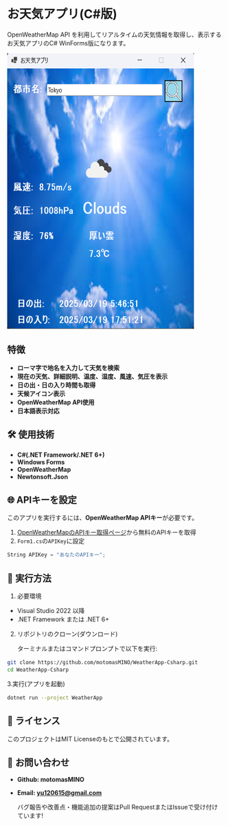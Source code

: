 # お天気アプリ(C#版)
OpenWeatherMap API を利用してリアルタイムの天気情報を取得し、表示するお天気アプリのC# WinForms版になります。

![スクショ](Screenshot.png)

## 特徴
- **ローマ字で地名を入力して天気を検索**
- **現在の天気、詳細説明、温度、湿度、風速、気圧を表示**
- **日の出・日の入り時間も取得**
- **天候アイコン表示**
- **OpenWeatherMap API使用**
- **日本語表示対応**

## 🛠️ 使用技術
- **C#(.NET Framework/.NET 6+)**
- **Windows Forms**
- **OpenWeatherMap**
- **Newtonsoft.Json**

## 🌐 APIキーを設定
このアプリを実行するには、**OpenWeatherMap APIキー**が必要です。
1. [OpenWeatherMapのAPIキー取得ページ](https://home.openweathermap.org/api_keys)から無料のAPIキーを取得
2. `Form1.cs`の`APIKey`に設定
```csharp
String APIKey = "あなたのAPIキー";
```
## 🚀 実行方法
1. 必要環境
- Visual Studio 2022 以降
- .NET Framework または .NET 6+

2. リポジトリのクローン(ダウンロード)

   ターミナルまたはコマンドプロンプトで以下を実行:
```sh
git clone https://github.com/motomasMINO/WeatherApp-Csharp.git
cd WeatherApp-Csharp
```
3.実行(アプリを起動)
```sh
dotnet run --project WeatherApp
```
## 📜 ライセンス
このプロジェクトはMIT Licenseのもとで公開されています。

## 📧 お問い合わせ
- **Github: motomasMINO**

- **Email: yu120615@gmail.com**

  バグ報告や改善点・機能追加の提案はPull RequestまたはIssueで受け付けています!